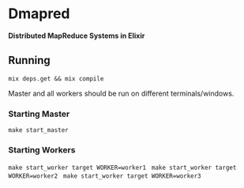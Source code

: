 # Dmapred

**Distributed MapReduce Systems in Elixir**

## Running
```
mix deps.get && mix compile
```
Master and all workers should be run on different terminals/windows.
### Starting Master
``` make start_master ```

### Starting Workers
``` make start_worker target WORKER=worker1 ```
``` make start_worker target WORKER=worker2```
``` make start_worker target WORKER=worker3```



